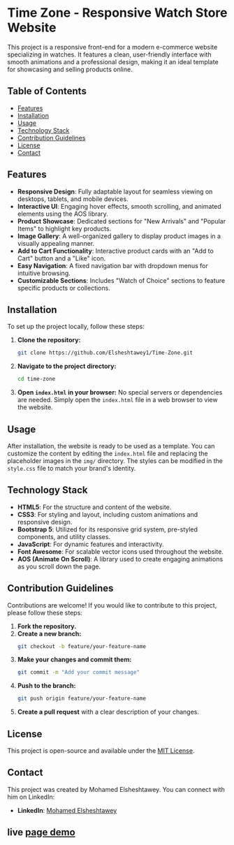 # Time Zone - Responsive Watch Store Website

This project is a responsive front-end for a modern e-commerce website specializing in watches. It features a clean, user-friendly interface with smooth animations and a professional design, making it an ideal template for showcasing and selling products online.

## Table of Contents

- [Features](#features)
- [Installation](#installation)
- [Usage](#usage)
- [Technology Stack](#technology-stack)
- [Contribution Guidelines](#contribution-guidelines)
- [License](#license)
- [Contact](#contact)

## Features

- **Responsive Design**: Fully adaptable layout for seamless viewing on desktops, tablets, and mobile devices.
- **Interactive UI**: Engaging hover effects, smooth scrolling, and animated elements using the AOS library.
- **Product Showcase**: Dedicated sections for "New Arrivals" and "Popular Items" to highlight key products.
- **Image Gallery**: A well-organized gallery to display product images in a visually appealing manner.
- **Add to Cart Functionality**: Interactive product cards with an "Add to Cart" button and a "Like" icon.
- **Easy Navigation**: A fixed navigation bar with dropdown menus for intuitive browsing.
- **Customizable Sections**: Includes "Watch of Choice" sections to feature specific products or collections.

## Installation

To set up the project locally, follow these steps:

1. **Clone the repository:**
   ```bash
   git clone https://github.com/Elsheshtawey1/Time-Zone.git
   ```
2. **Navigate to the project directory:**
   ```bash
   cd time-zone
   ```
3. **Open `index.html` in your browser:**
   No special servers or dependencies are needed. Simply open the `index.html` file in a web browser to view the website.

## Usage

After installation, the website is ready to be used as a template. You can customize the content by editing the `index.html` file and replacing the placeholder images in the `img/` directory. The styles can be modified in the `style.css` file to match your brand's identity.

## Technology Stack

- **HTML5**: For the structure and content of the website.
- **CSS3**: For styling and layout, including custom animations and responsive design.
- **Bootstrap 5**: Utilized for its responsive grid system, pre-styled components, and utility classes.
- **JavaScript**: For dynamic features and interactivity.
- **Font Awesome**: For scalable vector icons used throughout the website.
- **AOS (Animate On Scroll)**: A library used to create engaging animations as you scroll down the page.

## Contribution Guidelines

Contributions are welcome! If you would like to contribute to this project, please follow these steps:

1. **Fork the repository.**
2. **Create a new branch:**
   ```bash
   git checkout -b feature/your-feature-name
   ```
3. **Make your changes and commit them:**
   ```bash
   git commit -m "Add your commit message"
   ```
4. **Push to the branch:**
   ```bash
   git push origin feature/your-feature-name
   ```
5. **Create a pull request** with a clear description of your changes.

## License

This project is open-source and available under the [MIT License](LICENSE).

## Contact

This project was created by Mohamed Elsheshtawey. You can connect with him on LinkedIn:

- **LinkedIn**: [Mohamed Elsheshtawey](https://www.linkedin.com/in/mohamed-elsheshtawey/)

## live [page demo](https://elsheshtawey1.github.io/Time-Zone/)

